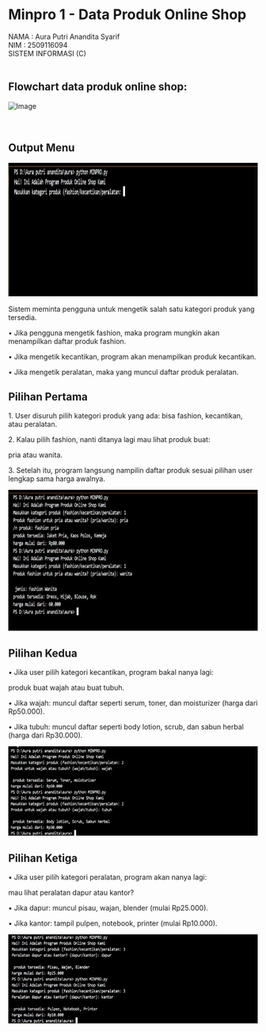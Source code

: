 # Minpro 1 - Data Produk Online Shop

NAMA  : Aura Putri Anandita Syarif
<br>
NIM  : 2509116094
<br>
SISTEM INFORMASI (C)
<br>
<br>
<h2> Flowchart data produk online shop: </h2>
<img width="485" height="695" alt="Image" src="https://github.com/user-attachments/assets/696c80fe-2c35-4646-b835-450cc1ef03ce" />

<br>
<br>
<br>

<h2> Output Menu </h2>
<img width="1149" height="269" alt="Image" src="output_menu.jpg" />


<p> Sistem meminta pengguna untuk mengetik salah satu kategori produk yang tersedia.</p>
<p> •	Jika pengguna mengetik fashion, maka program mungkin akan menampilkan daftar produk fashion. </p>
<p> •	Jika mengetik kecantikan, program akan menampilkan produk kecantikan.</p>
<p>	•	Jika mengetik peralatan, maka yang muncul daftar produk peralatan.</p>

<h2> Pilihan Pertama </h2>
<p>1. User disuruh pilih kategori produk yang ada: bisa fashion, kecantikan, atau peralatan.</p>
<p>2.	Kalau pilih fashion, nanti ditanya lagi mau lihat produk buat:</p>
<p>pria atau wanita.</p>
<p>3.	Setelah itu, program langsung nampilin daftar produk sesuai pilihan user lengkap sama harga awalnya.</p>
<img width="1151" height="284" alt="Image" src="pilihan_1.jpg" />

<h2> Pilihan Kedua </h2>
<p>•	Jika user pilih kategori kecantikan, program bakal nanya lagi:</p>
<p> produk buat wajah atau buat tubuh.</p>
<p>•	Jika wajah: muncul daftar seperti serum, toner, dan moisturizer (harga dari Rp50.000).</p>
<p>•	Jika tubuh: muncul daftar seperti body lotion, scrub, dan sabun herbal (harga dari Rp30.000). </p>
<img width="1156" height="180" alt="Image" src="pilihan_2.jpg" />

<h2> Pilihan Ketiga </h2>
<p>•	Jika user pilih kategori peralatan, program akan nanya lagi:</p>
<p> mau lihat peralatan dapur atau kantor?</p>
<p>•	Jika dapur: muncul pisau, wajan, blender (mulai Rp25.000).</p>
<p>•	Jika kantor: tampil pulpen, notebook, printer (mulai Rp10.000). </p>
<img width="1156" height="180" alt="Image" src="pilihan_3.jpg" />
